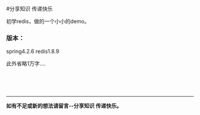 #分享知识  传递快乐 


 初学redis，做的一个小小的demo。


### 版本：
spring4.2.6
redis1.8.9


此外省略1万字....













<br><br><br>

---

**如有不足或新的想法请留言--分享知识 传递快乐。** 